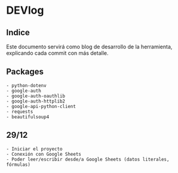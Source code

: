 # DEVlog

## Indice

Este documento servirá como blog de desarrollo de la herramienta, explicando cada commit con más detalle.

## Packages
    - python-dotenv
    - google-auth 
    - google-auth-oauthlib
    - google-auth-httplib2
    - google-api-python-client
    - requests
    - beautifulsoup4

## 29/12

    - Iniciar el proyecto
    - Conexión con Google Sheets
    - Poder leer/escribir desde/a Google Sheets (datos literales, fórmulas)